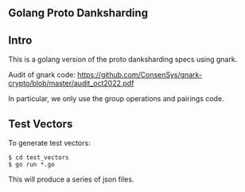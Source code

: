 ## Golang Proto Danksharding

## Intro

This is a golang version of the proto danksharding specs using gnark.

Audit of gnark code: <https://github.com/ConsenSys/gnark-crypto/blob/master/audit_oct2022.pdf>

In particular, we only use the group operations and pairings code.

## Test Vectors

To generate test vectors:

```
$ cd test_vectors
$ go run *.go
```

This will produce a series of json files.